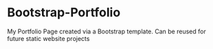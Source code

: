 # Bootstrap-Portfolio

My Portfolio Page created via a Bootstrap template. Can be reused for future static website projects
